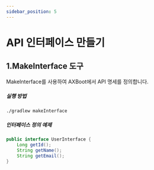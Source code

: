 ```yaml
---
sidebar_position: 5
---
```


# API 인터페이스 만들기 

## 1.MakeInterface 도구
MakeInterface를 사용하여 AXBoot에서 API 명세를 정의합니다.

##### 실행 방법
```bash
./gradlew makeInterface
```

##### 인터페이스 정의 예제
```java title="UserInterface.java"
public interface UserInterface {
    Long getId();
    String getName();
    String getEmail();
}
```

